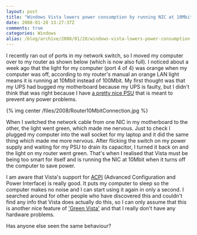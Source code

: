 ```yaml
---
layout: post
title: "Windows Vista lowers power consumption by running NIC at 10Mbit"
date: 2008-01-28 13:27:37Z
comments: true
categories: Windows
alias: /blog/archive/2008/01/28/windows-vista-lowers-power-consumption-by-running-nic-at-10mbit.aspx
---
```


I recently ran out of ports in my network switch, so I moved my computer over to my router as shown below (which is now also full).
I noticed about a week ago that the light for my computer (port 4 of 4) was orange when my computer was off, according to my router's
manual an orange LAN light means it is running at 10Mbit instead of 100Mbit. My first thought was that my UPS had bugged my motherboard
because my UPS is faulty, but I didn't think that was right because I have [a pretty nice PSU][1] that is meant to prevent any power problems.

{% img center /files/2008/Router10MbitConnection.jpg %}

When I switched the network cable from one NIC in my motherboard to the other, the light went green, which made me nervous. Just to check
I plugged my computer into the wall socket for my laptop and it did the same thing which made me more nervous. After flicking the switch
on my power supply and waiting for my PSU to drain its capacitor, I turned it back on and the light on my router went green. That's when
I realised that Vista must be being too smart for itself and is running the NIC at 10Mbit when it turns off the computer to save power.

I am aware that Vista's support for [ACPI][2] (Advanced Configuration and Power Interface) is really good. It puts my computer to sleep
so the computer makes no noise and I can start using it again in only a second. I searched around for other people who have discovered
this and couldn't find any info that Vista does actually do this, so I can only assume that this is another nice feature of
['Green Vista'][3] and that I really don't have any hardware problems.

Has anyone else seen the same behaviour?

[1]: http://www.velocityreviews.com/reviews/Thermaltake_ToughPower_550_Power_Supply/1/
[2]: http://www.acpi.info/
[3]: http://www.zdnet.com.au/news/software/soa/Microsoft-goes-on-green-Vista-offensive/0,130061733,339274460,00.htm
